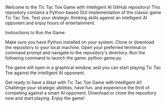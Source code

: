 Welcome to the Tic Tac Toe Game with Intelligent AI GitHub repository! This repository contains a Python-based GUI implementation of the classic game Tic Tac Toe. Test your strategic thinking skills against an intelligent AI opponent and enjoy hours of entertainment.

Instructions to Run the Game:

Make sure you have Python installed on your system.
Clone or download the repository to your local machine.
Open your preferred terminal or command prompt and navigate to the repository's directory.
Run the following command to launch the game:
python game.py

The game will open in a graphical window, and you can start playing Tic Tac Toe against the intelligent AI opponent.

Get ready to have a blast with Tic Tac Toe Game with Intelligent AI! Challenge your strategic abilities, have fun, and experience the thrill of competing against a smart AI opponent. Download or clone the repository now and start playing. Enjoy the game!
